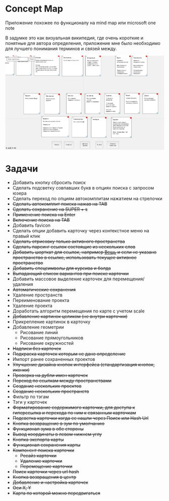 # Concept Map

Приложение похожее по функционалу на mind map или microsoft one note

В задумке это как визуальная википедия, где очень короткие и понятные для автора определения, приложение мне было необходимо для лучшего понимания терминов и связей между.

![Interface Screenshot](/doc/screen.png?raw=true "2020.05.27")

# Задачи

- Добавить кнопку сбросить поиск
- Сделать подсветку совпавших букв в опциях поиска с запросом юзера
- Сделать переход по опциям автокомплитам нажатием на стрелочки
- ~~Сделать автокомплит поиска нажав на TAB~~
- ~~Сделать сохранение на SUPER + s~~
- ~~Применение поиска на Enter~~
- ~~Включение поиска на TAB~~
- Добавить favicon
- Сделать опции добавить карточку через контекстное меню на правый клик
- ~~Сделать отрисовку только активного пространства~~
- ~~Сделать парсинг ссылок состоящие из нескольких слов~~
- ~~Добавить шорткат для ссылок, например [Вещь](Вещь) и если не указано пространство в ссылке, использовать текущее активное пространство~~
- ~~Добавить спецсимволы для курсива и болда~~
- ~~Выпадающий список вариантов при поиске карточки~~
- Добавить массовое выделение карточек для перемещения/удаления
- ~~Автоматические сохранения~~
- Удаление пространств
- Переименование проекта
- Удаление проекта
- Доработать алгоритм перемещения по карте с учетом scale 
- ~~Добавление картинок целиком (не внутри карточки)~~
- Прикрепление картинок в карточку
- Добавление геометрии
	- Рисование линий
	- Рисование прямоугольников
	- Рисование окружностей
- ~~Надписи без карточек~~
- ~~Подкраска карточек которым не дано определение~~
- Импорт ранее сохраненных проектов
- ~~Улучшение дизайна кнопок интерфейса (стандартизация кнопок, иконки)~~
- ~~Проверка на дубли имен карточек~~
- ~~Переход по ссылкам между пространствами~~
- ~~Создание нескольких проектов~~
- ~~Создание нескольких пространств~~
- Фильтр по тэгам
- Тэги у карточек
- ~~Форматирование содержимого карточки, для доступа к гиперссылка и перехода по ним к связанным карточкам~~
- ~~Подсветка карточки когда ее нашли через Поиск или Hash Url~~
- ~~Кнопка возвращение в зум по умолчанию~~
- ~~Функционал зума в обе стороны~~
- ~~Вывод координаты в левом нижнем углу~~
- ~~Кнопка экспорта карты~~
- ~~Функционал сохранения карты~~
- ~~Компонент поиска карточки~~
	- ~~Ресайз карточки~~
	- ~~Удаление карточки~~
	- ~~Перемещение карточки~~
- ~~Поиск карточки через url hash~~ 
- ~~Кнопка возвращения в центр~~
- ~~Добавление и настройка карточек~~
- ~~Оси X, Y~~
- ~~Карта по которой можно передвигаться~~